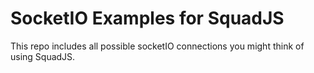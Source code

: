 # SocketIO Examples for SquadJS
 This repo includes all possible socketIO connections you might think of using SquadJS.
